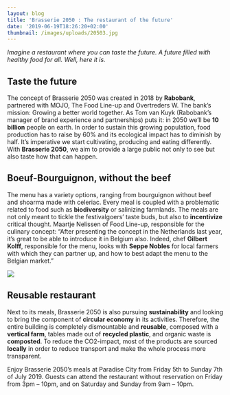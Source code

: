 ```yaml
---
layout: blog
title: 'Brasserie 2050 : The restaurant of the future'
date: '2019-06-19T18:26:20+02:00'
thumbnail: /images/uploads/20503.jpg
---
```

_Imagine a restaurant where you can taste the future. A future filled with healthy food for all. Well, here it is._

## **Taste the future**

The concept of Brasserie 2050 was created in 2018 by **Rabobank**, partnered with MOJO, The Food Line-up and Overtreders W. The bank’s mission: Growing a better world together. As Tom van Kuyk (Rabobank’s manager of brand experience and partnerships) puts it: in 2050 we’ll be **10 billion** people on earth. In order to sustain this growing population, food production has to raise by 60% and its ecological impact has to diminish by half. It’s imperative we start cultivating, producing and eating differently. With **Brasserie 2050**, we aim to provide a large public not only to see but also taste how that can happen.

## Boeuf-Bourguignon, without the beef

The menu has a variety options, ranging from bourguignon without beef and shoarma made with celeriac. Every meal is coupled with a problematic related to food such as **biodiversity** or salinizing farmlands. The meals are not only meant to tickle the festivalgoers’ taste buds, but also to **incentivize** critical thought. Maartje Nelissen of Food Line-up, responsible for the culinary concept: “After presenting the concept in the Netherlands last year, it’s great to be able to introduce it in Belgium also. Indeed, chef **Gilbert Kolff**, responsible for the menu, looks with **Seppe Nobles** for local farmers with which they can partner up, and how to best adapt the menu to the Belgian market.”

![](/images/uploads/20502.jpg)

## Reusable restaurant

Next to its meals, Brasserie 2050 is also pursuing **sustainability** and looking to bring the component of **circular economy** in its activities. Therefore, the entire building is completely dismountable and **reusable**, composed with a **vertical farm**, tables made out of **recycled plastic**, and organic waste is **composted**. To reduce the CO2-impact, most of the products are sourced **locally** in order to reduce transport and make the whole process more transparent.



Enjoy Brasserie 2050’s meals at Paradise City from Friday 5th to Sunday 7th of July 2019. 
Guests can attend the restaurant without reservation on Friday from 3pm – 10pm, and on Saturday and Sunday from 9am – 10pm.

